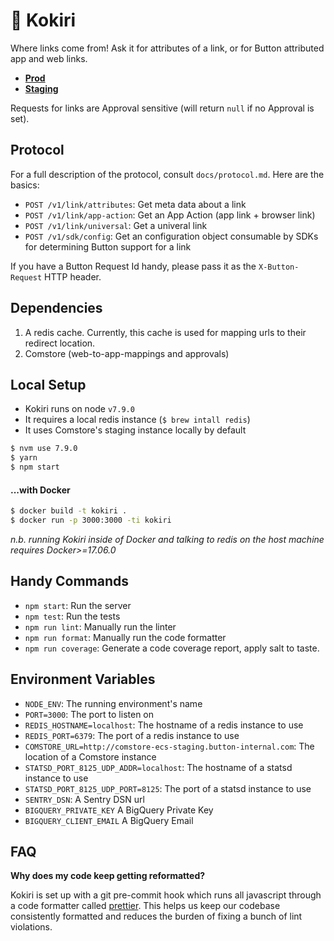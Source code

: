 # 🔗  Kokiri

Where links come from!  Ask it for attributes of a link, or for Button
attributed app and web links.

* **[Prod](http://kokiri-ecs-prod.button-internal.com)**
* **[Staging](http://kokiri-ecs-staging.button-internal.com)**

Requests for links are Approval sensitive (will return `null` if no Approval
is set).

## Protocol

For a full description of the protocol, consult `docs/protocol.md`.  Here are
the basics:

* `POST /v1/link/attributes`: Get meta data about a link
* `POST /v1/link/app-action`: Get an App Action (app link + browser link)
* `POST /v1/link/universal`: Get a univeral link
* `POST /v1/sdk/config`: Get an configuration object consumable by SDKs for
  determining Button support for a link

If you have a Button Request Id handy, please pass it as the `X-Button-Request`
HTTP header.

## Dependencies

1. A redis cache.  Currently, this cache is used for mapping urls to their
   redirect location.
2. Comstore (web-to-app-mappings and approvals)

## Local Setup

* Kokiri runs on node `v7.9.0`
* It requires a local redis instance (`$ brew intall redis`)
* It uses Comstore's staging instance locally by default

```bash
$ nvm use 7.9.0
$ yarn
$ npm start
```

#### ...with Docker

```bash
$ docker build -t kokiri .
$ docker run -p 3000:3000 -ti kokiri
```

_n.b. running Kokiri inside of Docker and talking to redis on the host machine
requires Docker>=17.06.0_

## Handy Commands

* `npm start`: Run the server
* `npm test`: Run the tests
* `npm run lint`: Manually run the linter
* `npm run format`: Manually run the code formatter
* `npm run coverage`: Generate a code coverage report, apply salt to taste.

## Environment Variables

* `NODE_ENV`: The running environment's name
* `PORT=3000`: The port to listen on
* `REDIS_HOSTNAME=localhost`: The hostname of a redis instance to use
* `REDIS_PORT=6379`: The port of a redis instance to use
* `COMSTORE_URL=http://comstore-ecs-staging.button-internal.com`: The location
  of a Comstore instance
* `STATSD_PORT_8125_UDP_ADDR=localhost`: The hostname of a statsd instance to
  use
* `STATSD_PORT_8125_UDP_PORT=8125`: The port of a statsd instance to use
* `SENTRY_DSN`: A Sentry DSN url
* `BIGQUERY_PRIVATE_KEY` A BigQuery Private Key
* `BIGQUERY_CLIENT_EMAIL` A BigQuery Email

## FAQ

**Why does my code keep getting reformatted?**

Kokiri is set up with a git pre-commit hook which runs all javascript through
a code formatter called [prettier](https://github.com/prettier/prettier).  This
helps us keep our codebase consistently formatted and reduces the burden of
fixing a bunch of lint violations.
